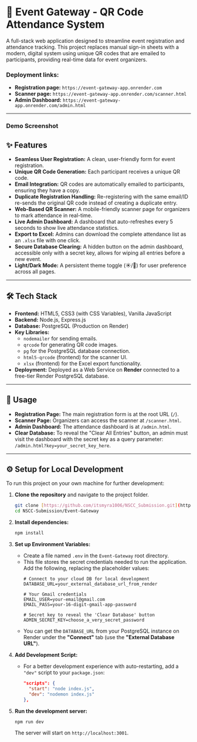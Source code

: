 # 🚀 Event Gateway - QR Code Attendance System

A full-stack web application designed to streamline event registration and attendance tracking. This project replaces manual sign-in sheets with a modern, digital system using unique QR codes that are emailed to participants, providing real-time data for event organizers.

### Deployment links:
* **Registration page:** `https://event-gateway-app.onrender.com` 
* **Scanner page:** `https://event-gateway-app.onrender.com/scanner.html` 
* **Admin Dashboard:** `https://event-gateway-app.onrender.com/admin.html` 

---

### Demo Screenshot


## ✨ Features

* **Seamless User Registration:** A clean, user-friendly form for event registration.
* **Unique QR Code Generation:** Each participant receives a unique QR code.
* **Email Integration:** QR codes are automatically emailed to participants, ensuring they have a copy.
* **Duplicate Registration Handling:** Re-registering with the same email/ID re-sends the original QR code instead of creating a duplicate entry.
* **Web-Based QR Scanner:** A mobile-friendly scanner page for organizers to mark attendance in real-time.
* **Live Admin Dashboard:** A dashboard that auto-refreshes every 5 seconds to show live attendance statistics.
* **Export to Excel:** Admins can download the complete attendance list as an `.xlsx` file with one click.
* **Secure Database Clearing:** A hidden button on the admin dashboard, accessible only with a secret key, allows for wiping all entries before a new event.
* **Light/Dark Mode:** A persistent theme toggle (☀️/🌙) for user preference across all pages.

---

## 🛠️ Tech Stack

* **Frontend:** HTML5, CSS3 (with CSS Variables), Vanilla JavaScript
* **Backend:** Node.js, Express.js
* **Database:** PostgreSQL (Production on Render)
* **Key Libraries:**
    * `nodemailer` for sending emails.
    * `qrcode` for generating QR code images.
    * `pg` for the PostgreSQL database connection.
    * `html5-qrcode` (frontend) for the scanner UI.
    * `xlsx` (frontend) for the Excel export functionality.
* **Deployment:** Deployed as a Web Service on **Render** connected to a free-tier Render PostgreSQL database.

---

## 🚀 Usage

* **Registration Page:** The main registration form is at the root URL (`/`).
* **Scanner Page:** Organizers can access the scanner at `/scanner.html`.
* **Admin Dashboard:** The attendance dashboard is at `/admin.html`.
* **Clear Database:** To reveal the "Clear All Entries" button, an admin must visit the dashboard with the secret key as a query parameter: `/admin.html?key=your_secret_key_here`.

---

## ⚙️ Setup for Local Development

To run this project on your own machine for further development:

1.  **Clone the repository** and navigate to the project folder.
    ```bash
    git clone [https://github.com/itsmyra1006/NSCC_Submission.git](https://github.com/itsmyra1006/NSCC_Submission.git)
    cd NSCC-Submission/Event-Gateway
    ```

2.  **Install dependencies:**
    ```bash
    npm install
    ```

3.  **Set up Environment Variables:**
    * Create a file named `.env` in the `Event-Gateway` root directory.
    * This file stores the secret credentials needed to run the application. Add the following, replacing the placeholder values:
        ```
        # Connect to your cloud DB for local development
        DATABASE_URL=your_external_database_url_from_render

        # Your Gmail credentials
        EMAIL_USER=your-email@gmail.com
        EMAIL_PASS=your-16-digit-gmail-app-password

        # Secret key to reveal the 'Clear Database' button
        ADMIN_SECRET_KEY=choose_a_very_secret_password
        ```
    * You can get the `DATABASE_URL` from your PostgreSQL instance on Render under the **"Connect"** tab (use the **"External Database URL"**).

4.  **Add Development Script:**
    * For a better development experience with auto-restarting, add a `"dev"` script to your `package.json`:
        ```json
        "scripts": {
          "start": "node index.js",
          "dev": "nodemon index.js"
        },
        ```

5.  **Run the development server:**
    ```bash
    npm run dev
    ```
    The server will start on `http://localhost:3001`.
